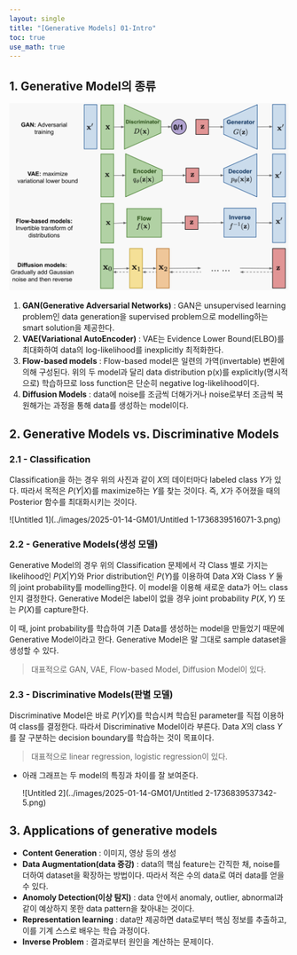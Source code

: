 ```yaml
---
layout: single
title: "[Generative Models] 01-Intro"
toc: true
use_math: true
---
```

## 1. Generative Model의 종류

![Untitled](../images/2025-01-14-GM01/Untitled-1736839481822-1.png)

1. **GAN(Generative Adversarial Networks)** : GAN은 unsupervised learning problem인 data generation을 supervised problem으로 modelling하는 smart solution을 제공한다.
2. **VAE(Variational AutoEncoder)** : VAE는 Evidence Lower Bound(ELBO)를 최대화하여 data의 log-likelihood를 inexplicitly 최적화한다.
3. **Flow-based models** : Flow-based model은 일련의 가역(invertable) 변환에 의해 구성된다. 위의 두 model과 달리 data distribution p(x)를 explicitly(명시적으로) 학습하므로 loss function은 단순히 negative log-likelihood이다.
4. **Diffusion Models** : data에 noise를 조금씩 더해가거나 noise로부터 조금씩 복원해가는 과정을 통해 data를 생성하는 model이다.


## 2. Generative Models vs. Discriminative Models
### 2.1 - Classification
Classification을 하는 경우 위의 사진과 같이 $X$의 데이터마다 labeled class $Y$가 있다. 따라서 목적은 $P(Y|X)$를 maximize하는 $Y$를 찾는 것이다. 즉, $X$가 주어졌을 때의 Posterior 함수를 최대화시키는 것이다.

![Untitled 1](../images/2025-01-14-GM01/Untitled 1-1736839516071-3.png)

### 2.2 - Generative Models(생성 모델)
Generative Model의 경우 위의 Classification 문제에서 각 Class 별로 가지는 likelihood인 $P(X|Y)$와 Prior distribution인 $P(Y)$를 이용하여 Data $X$와 Class $Y$ 둘의 joint probability를 modelling한다. 이 model을 이용해 새로운 data가 어느 class인지 결정한다. Generative Model은 label이 없을 경우 joint probability $P(X,Y)$ 또는 $P(X)$를 capture한다.

이 때, joint probability를 학습하여 기존 Data를 생성하는 model을 만들었기 때문에 Generative Model이라고 한다. Generative Model은 말 그대로 sample dataset을 생성할 수 있다.

> 대표적으로 GAN, VAE, Flow-based Model, Diffusion Model이 있다.


### 2.3 - Discriminative Models(판별 모델)
Discriminative Model은 바로 $P(Y|X)$를 학습시켜 학습된 parameter를 직접 이용하여 class를 결정한다. 따라서 Discriminative Model이라 부른다. Data $X$의 class $Y$를 잘 구분하는 decision boundary를 학습하는 것이 목표이다.

> 대표적으로 linear regression, logistic regression이 있다.

- 아래 그래프는 두 model의 특징과 차이를 잘 보여준다.

  ![Untitled 2](../images/2025-01-14-GM01/Untitled 2-1736839537342-5.png)

## 3. Applications of generative models
- **Content Generation** : 이미지, 영상 등의 생성
- **Data Augmentation(data 증강)** : data의 핵심 feature는 간직한 채, noise를 더하여 dataset을 확장하는 방법이다. 따라서 적은 수의 data로 여러 data를 얻을 수 있다.
- **Anomoly Detection(이상 탐지)** : data 안에서 anomaly, outlier, abnormal과 같이 예상하지 못한 data pattern을 찾아내는 것이다.
- **Representation learning** : data만 제공하면 data로부터 핵심 정보를 추출하고, 이를 기계 스스로 배우는 학습 과정이다.
- **Inverse Problem** : 결과로부터 원인을 계산하는 문제이다.
